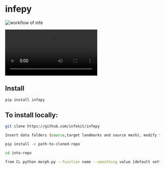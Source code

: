 infepy
================

<!-- WARNING: THIS FILE WAS AUTOGENERATED! DO NOT EDIT! -->

![workflow of infe](images/workflow_infe.png)

![Morphing](images/screen_recording.mp4)

## Install

``` sh
pip install infepy
```

## To install locally:

``` sh
git clone https://github.com/infekit/infepy

Insert data folders (source,target landmarks and source mesh), modify the config.toml

pip install -e path-to-cloned-repo

cd into-repo

from CL python morph.py --function name --smoothing value [default settings: Function: "thin_plate_spline", smoothing = 0 ]
```
